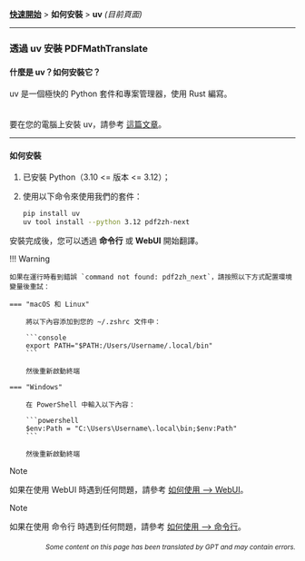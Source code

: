 [**快速開始**](./getting-started.md) > **如何安裝** > **uv** _(目前頁面)_

---

### 透過 uv 安裝 PDFMathTranslate

#### 什麼是 uv？如何安裝它？

uv 是一個極快的 Python 套件和專案管理器，使用 Rust 編寫。  
<br>  
要在您的電腦上安裝 uv，請參考 [這篇文章](https://docs.astral.sh/uv/getting-started/installation/)。

---

#### 如何安裝

1. 已安裝 Python（3.10 <= 版本 <= 3.12）；

2. 使用以下命令來使用我們的套件：

    ```bash
    pip install uv
    uv tool install --python 3.12 pdf2zh-next
    ```

安裝完成後，您可以透過 **命令行** 或 **WebUI** 開始翻譯。

!!! Warning

    如果在運行時看到錯誤 `command not found: pdf2zh_next`，請按照以下方式配置環境變量後重試：

    === "macOS 和 Linux"

        將以下內容添加到您的 ~/.zshrc 文件中：

        ```console
        export PATH="$PATH:/Users/Username/.local/bin"
        ```

        然後重新啟動終端

    === "Windows"

        在 PowerShell 中輸入以下內容：

        ```powershell
        $env:Path = "C:\Users\Username\.local\bin;$env:Path"
        ```

        然後重新啟動終端

> [!NOTE]
> 如果在使用 WebUI 時遇到任何問題，請參考 [如何使用 --> WebUI](./USAGE_webui.md)。

> [!NOTE]
> 如果在使用 命令行 時遇到任何問題，請參考 [如何使用 --> 命令行](./USAGE_commandline.md)。

<div align="right"> 
<h6><small>Some content on this page has been translated by GPT and may contain errors.</small></h6>